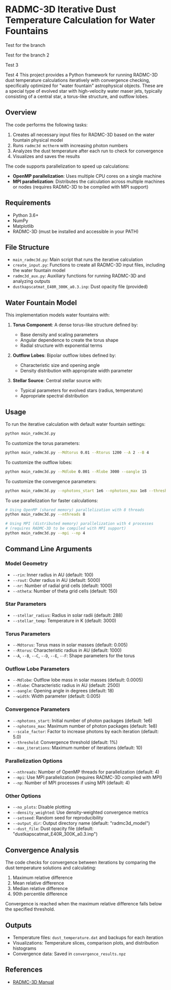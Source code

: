 # RADMC-3D Iterative Dust Temperature Calculation for Water Fountains

Test for the branch

Test for the branch 2 

Test 3

Test 4
This project provides a Python framework for running RADMC-3D dust temperature calculations iteratively with convergence checking, specifically optimized for "water fountain" astrophysical objects. These are a special type of evolved star with high-velocity water maser jets, typically consisting of a central star, a torus-like structure, and outflow lobes.

## Overview

The code performs the following tasks:
1. Creates all necessary input files for RADMC-3D based on the water fountain physical model
2. Runs `radmc3d mctherm` with increasing photon numbers
3. Analyzes the dust temperature after each run to check for convergence
4. Visualizes and saves the results

The code supports parallelization to speed up calculations:
- **OpenMP parallelization**: Uses multiple CPU cores on a single machine
- **MPI parallelization**: Distributes the calculation across multiple machines or nodes (requires RADMC-3D to be compiled with MPI support)

## Requirements

- Python 3.6+
- NumPy
- Matplotlib
- RADMC-3D (must be installed and accessible in your PATH)

## File Structure

- `main_radmc3d.py`: Main script that runs the iterative calculation
- `create_input.py`: Functions to create all RADMC-3D input files, including the water fountain model
- `radmc3d_aux.py`: Auxiliary functions for running RADMC-3D and analyzing outputs
- `dustkapscatmat_E40R_300K_a0.3.inp`: Dust opacity file (provided)

## Water Fountain Model

This implementation models water fountains with:

1. **Torus Component**: A dense torus-like structure defined by:
   - Base density and scaling parameters
   - Angular dependence to create the torus shape
   - Radial structure with exponential terms
   
2. **Outflow Lobes**: Bipolar outflow lobes defined by:
   - Characteristic size and opening angle
   - Density distribution with appropriate width parameter

3. **Stellar Source**: Central stellar source with:
   - Typical parameters for evolved stars (radius, temperature)
   - Appropriate spectral distribution

## Usage

To run the iterative calculation with default water fountain settings:

```bash
python main_radmc3d.py
```

To customize the torus parameters:

```bash
python main_radmc3d.py --Mdtorus 0.01 --Rtorus 1200 --A 2 --B 4
```

To customize the outflow lobes:

```bash
python main_radmc3d.py --Mdlobe 0.001 --Rlobe 3000 --oangle 15
```

To customize the convergence parameters:

```bash
python main_radmc3d.py --nphotons_start 1e6 --nphotons_max 1e8 --threshold 0.005 --max_iterations 8
```

To use parallelization for faster calculations:

```bash
# Using OpenMP (shared memory) parallelization with 8 threads
python main_radmc3d.py --nthreads 8

# Using MPI (distributed memory) parallelization with 4 processes
# (requires RADMC-3D to be compiled with MPI support)
python main_radmc3d.py --mpi --np 4
```

## Command Line Arguments

### Model Geometry
- `--rin`: Inner radius in AU (default: 100)
- `--rout`: Outer radius in AU (default: 5000)
- `--nr`: Number of radial grid cells (default: 1000)
- `--ntheta`: Number of theta grid cells (default: 150)

### Star Parameters
- `--stellar_radius`: Radius in solar radii (default: 288)
- `--stellar_temp`: Temperature in K (default: 3000)

### Torus Parameters
- `--Mdtorus`: Torus mass in solar masses (default: 0.005)
- `--Rtorus`: Characteristic radius in AU (default: 1000)
- `--A`, `--B`, `--C`, `--D`, `--E`, `--F`: Shape parameters for the torus

### Outflow Lobe Parameters
- `--Mdlobe`: Outflow lobe mass in solar masses (default: 0.0005)
- `--Rlobe`: Characteristic radius in AU (default: 2500)
- `--oangle`: Opening angle in degrees (default: 18)
- `--width`: Width parameter (default: 0.005)

### Convergence Parameters
- `--nphotons_start`: Initial number of photon packages (default: 1e6)
- `--nphotons_max`: Maximum number of photon packages (default: 1e8)
- `--scale_factor`: Factor to increase photons by each iteration (default: 5.0)
- `--threshold`: Convergence threshold (default: 1%)
- `--max_iterations`: Maximum number of iterations (default: 10)

### Parallelization Options
- `--nthreads`: Number of OpenMP threads for parallelization (default: 4)
- `--mpi`: Use MPI parallelization (requires RADMC-3D compiled with MPI)
- `--np`: Number of MPI processes if using MPI (default: 4)

### Other Options
- `--no_plots`: Disable plotting
- `--density_weighted`: Use density-weighted convergence metrics
- `--setseed`: Random seed for reproducibility
- `--output_dir`: Output directory name (default: "radmc3d_model")
- `--dust_file`: Dust opacity file (default: "dustkapscatmat_E40R_300K_a0.3.inp")

## Convergence Analysis

The code checks for convergence between iterations by comparing the dust temperature solutions and calculating:

1. Maximum relative difference
2. Mean relative difference
3. Median relative difference
4. 90th percentile difference

Convergence is reached when the maximum relative difference falls below the specified threshold.

## Outputs

- Temperature files: `dust_temperature.dat` and backups for each iteration
- Visualizations: Temperature slices, comparison plots, and distribution histograms
- Convergence data: Saved in `convergence_results.npz`


## References

- [RADMC-3D Manual](https://www.ita.uni-heidelberg.de/~dullemond/software/radmc-3d/manual_radmc3d/index.html) 